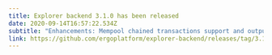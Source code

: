 ```yaml
---
title: Explorer backend 3.1.0 has been released
date: 2020-09-14T16:57:22.534Z
subtitle: "Enhancements: Mempool chained transactions support and output info enriched"
link: https://github.com/ergoplatform/explorer-backend/releases/tag/3.1.0
---
```

